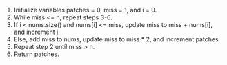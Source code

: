 1. Initialize variables patches = 0, miss = 1, and i = 0.
2. While miss <= n, repeat steps 3-6.
3. If i < nums.size() and nums[i] <= miss, update miss to miss + nums[i], and increment i.
4. Else, add miss to nums, update miss to miss * 2, and increment patches.
5. Repeat step 2 until miss > n.
6. Return patches.
